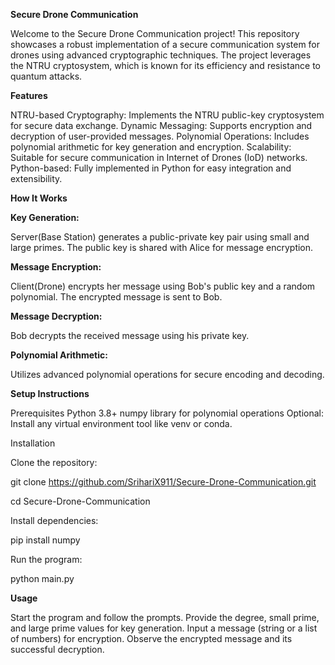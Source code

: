 **Secure Drone Communication**

Welcome to the Secure Drone Communication project! This repository showcases a robust implementation of a secure communication system for drones using advanced cryptographic techniques. The project leverages the NTRU cryptosystem, which is known for its efficiency and resistance to quantum attacks.

**Features**

NTRU-based Cryptography: Implements the NTRU public-key cryptosystem for secure data exchange.
Dynamic Messaging: Supports encryption and decryption of user-provided messages.
Polynomial Operations: Includes polynomial arithmetic for key generation and encryption.
Scalability: Suitable for secure communication in Internet of Drones (IoD) networks.
Python-based: Fully implemented in Python for easy integration and extensibility.


**How It Works**

**Key Generation:**

Server(Base Station) generates a public-private key pair using small and large primes.
The public key is shared with Alice for message encryption.

**Message Encryption:**

Client(Drone) encrypts her message using Bob's public key and a random polynomial.
The encrypted message is sent to Bob.

**Message Decryption:**

Bob decrypts the received message using his private key.

**Polynomial Arithmetic:**

Utilizes advanced polynomial operations for secure encoding and decoding.


**Setup Instructions**

Prerequisites
Python 3.8+
numpy library for polynomial operations
Optional: Install any virtual environment tool like venv or conda.

Installation

Clone the repository:

git clone https://github.com/SrihariX911/Secure-Drone-Communication.git

cd Secure-Drone-Communication

Install dependencies:

pip install numpy

Run the program:

python main.py

**Usage**

Start the program and follow the prompts.
Provide the degree, small prime, and large prime values for key generation.
Input a message (string or a list of numbers) for encryption.
Observe the encrypted message and its successful decryption.
